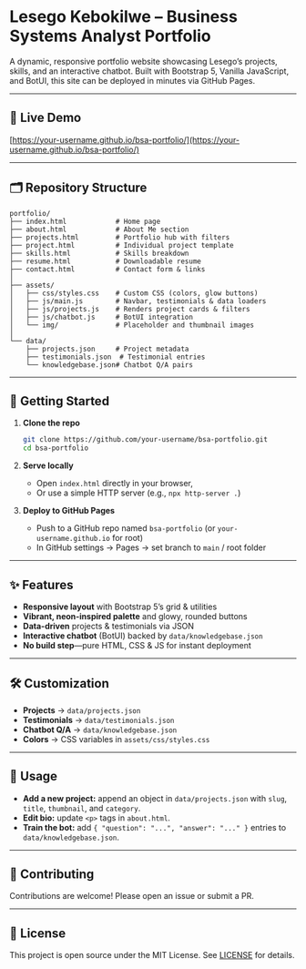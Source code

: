 # Lesego Kebokilwe – Business Systems Analyst Portfolio

A dynamic, responsive portfolio website showcasing Lesego’s projects, skills, and an interactive chatbot. Built with Bootstrap 5, Vanilla JavaScript, and BotUI, this site can be deployed in minutes via GitHub Pages.

---

## 🔗 Live Demo

[https://your-username.github.io/bsa-portfolio/](https://your-username.github.io/bsa-portfolio/)

---

## 🗂️ Repository Structure

```
portfolio/
├── index.html            # Home page
├── about.html            # About Me section
├── projects.html         # Portfolio hub with filters
├── project.html          # Individual project template
├── skills.html           # Skills breakdown
├── resume.html           # Downloadable resume
├── contact.html          # Contact form & links
│
├── assets/
│   ├── css/styles.css    # Custom CSS (colors, glow buttons)
│   ├── js/main.js        # Navbar, testimonials & data loaders
│   ├── js/projects.js    # Renders project cards & filters
│   ├── js/chatbot.js     # BotUI integration
│   └── img/              # Placeholder and thumbnail images
│
└── data/
    ├── projects.json     # Project metadata
    ├── testimonials.json  # Testimonial entries
    └── knowledgebase.json# Chatbot Q/A pairs
```

---

## 🚀 Getting Started

1. **Clone the repo**
   ```bash
   git clone https://github.com/your-username/bsa-portfolio.git
   cd bsa-portfolio
   ```

2. **Serve locally**
   - Open `index.html` directly in your browser,
   - Or use a simple HTTP server (e.g., `npx http-server .`)

3. **Deploy to GitHub Pages**
   - Push to a GitHub repo named `bsa-portfolio` (or `your-username.github.io` for root)
   - In GitHub settings → Pages → set branch to `main` / root folder

---

## ✨ Features

- **Responsive layout** with Bootstrap 5’s grid & utilities
- **Vibrant, neon-inspired palette** and glowy, rounded buttons
- **Data-driven** projects & testimonials via JSON
- **Interactive chatbot** (BotUI) backed by `data/knowledgebase.json`
- **No build step**—pure HTML, CSS & JS for instant deployment

---

## 🛠️ Customization

- **Projects** → `data/projects.json`
- **Testimonials** → `data/testimonials.json`
- **Chatbot Q/A** → `data/knowledgebase.json`
- **Colors** → CSS variables in `assets/css/styles.css`

---

## 📖 Usage

- **Add a new project:** append an object in `data/projects.json` with `slug`, `title`, `thumbnail`, and `category`.
- **Edit bio:** update `<p>` tags in `about.html`.
- **Train the bot:** add `{ "question": "...", "answer": "..." }` entries to `data/knowledgebase.json`.

---

## 🙌 Contributing

Contributions are welcome! Please open an issue or submit a PR.

---

## 📄 License

This project is open source under the MIT License. See [LICENSE](LICENSE) for details.


